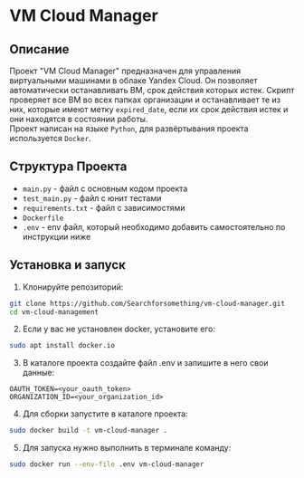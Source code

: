 # VM Cloud Manager

## Описание
Проект "VM Cloud Manager" предназначен для управления виртуальными машинами 
в облаке Yandex Cloud. Он позволяет автоматически останавливать ВМ, срок действия которых истек. 
Скрипт проверяет все ВМ во всех папках организации и останавливает те из них, которые имеют 
метку `expired_date`, если их срок действия истек и они находятся в состоянии работы.  
Проект написан на языке `Python`, для развёртывания проекта используется `Docker`.  

## Структура Проекта

- `main.py` - файл с основным кодом проекта
- `test_main.py` - файл с юнит тестами
- `requirements.txt` - файл с зависимостями
- `Dockerfile`
- `.env` - env файл, который необходимо добавить самостоятельно по инструкции ниже

## Установка и запуск

1. Клонируйте репозиторий:
```bash
git clone https://github.com/Searchforsomething/vm-cloud-manager.git
cd vm-cloud-management
```
2. Если у вас не установлен docker, установите его:
```bash
sudo apt install docker.io
```
3. В каталоге проекта создайте файл .env и запишите в него свои данные:
```
OAUTH_TOKEN=<your_oauth_token>
ORGANIZATION_ID=<your_organization_id>
```
4. Для сборки запустите в каталоге проекта:
```bash
sudo docker build -t vm-cloud-manager .
```
5. Для запуска нужно выполнить в терминале команду:
```bash
sudo docker run --env-file .env vm-cloud-manager
```
